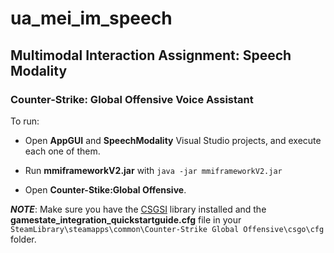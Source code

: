 # ua_mei_im_speech

## Multimodal Interaction Assignment: Speech Modality

### Counter-Strike: Global Offensive Voice Assistant

To run:

* Open **AppGUI** and **SpeechModality** Visual Studio projects, and execute each one of them.

* Run **mmiframeworkV2.jar** with ```java -jar mmiframeworkV2.jar```

* Open **Counter-Stike:Global Offensive**.

***NOTE***: Make sure you have the [CSGSI](https://github.com/rakijah/CSGSI) library installed and the **gamestate_integration_quickstartguide.cfg** file in your ```SteamLibrary\steamapps\common\Counter-Strike Global Offensive\csgo\cfg``` folder.